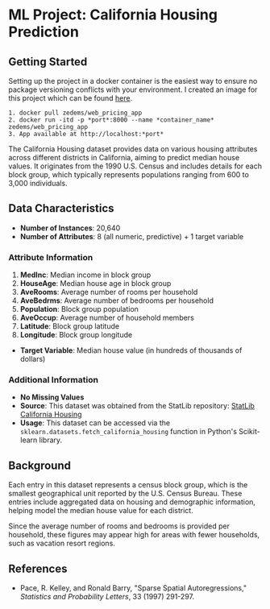 # ML Project: California Housing Prediction

## Getting Started

Setting up the project in a docker container is the easiest way to ensure no package versioning conflicts with your environment. I created an image for this project which can be found [here](https://hub.docker.com/repositories/zedems/pricing_web_app).   

```
1. docker pull zedems/web_pricing_app   
2. docker run -itd -p *port*:8000 --name *container_name* zedems/web_pricing_app 
3. App available at http://localhost:*port*
```

The California Housing dataset provides data on various housing attributes across different districts in California, aiming to predict median house values. It originates from the 1990 U.S. Census and includes details for each block group, which typically represents populations ranging from 600 to 3,000 individuals.

## Data Characteristics

- **Number of Instances**: 20,640
- **Number of Attributes**: 8 (all numeric, predictive) + 1 target variable

### Attribute Information
1. **MedInc**: Median income in block group
2. **HouseAge**: Median house age in block group
3. **AveRooms**: Average number of rooms per household
4. **AveBedrms**: Average number of bedrooms per household
5. **Population**: Block group population
6. **AveOccup**: Average number of household members
7. **Latitude**: Block group latitude
8. **Longitude**: Block group longitude

- **Target Variable**: Median house value (in hundreds of thousands of dollars)

### Additional Information
- **No Missing Values**
- **Source**: This dataset was obtained from the StatLib repository: [StatLib California Housing](https://www.dcc.fc.up.pt/~ltorgo/Regression/cal_housing.html)
- **Usage**: This dataset can be accessed via the `sklearn.datasets.fetch_california_housing` function in Python's Scikit-learn library.

## Background

Each entry in this dataset represents a census block group, which is the smallest geographical unit reported by the U.S. Census Bureau. These entries include aggregated data on housing and demographic information, helping model the median house value for each district.

Since the average number of rooms and bedrooms is provided per household, these figures may appear high for areas with fewer households, such as vacation resort regions.

## References

- Pace, R. Kelley, and Ronald Barry, "Sparse Spatial Autoregressions," *Statistics and Probability Letters*, 33 (1997) 291-297.
